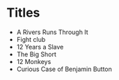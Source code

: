 # Titles

* A Rivers Runs Through It
* Fight club
* 12 Years a Slave
* The Big Short
* 12 Monkeys
* Curious Case of Benjamin Button
